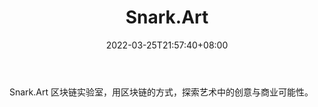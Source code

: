 ﻿---
weight: 
title: "Snark.Art"
description: "Snark.Art 区块链实验室，用区块链的方式，探索艺术中的创意与商业可能性"
date: 2022-03-25T21:57:40+08:00
lastmod: 2022-03-25T16:45:40+08:00
draft: false
authors: ["Metabd"]
featuredImage: "snark-art.jpg"
link: ""
tags: ["研究机构","Snark.Art"]
categories: ["navigation"]
navigation: ["研究机构"]
lightgallery: true
toc: true
pinned: false
recommend: false
recommend1: false
---
Snark.Art 区块链实验室，用区块链的方式，探索艺术中的创意与商业可能性。
